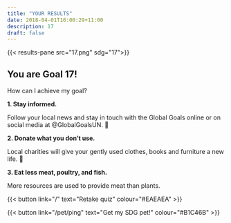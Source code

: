 ```yaml
---
title: "YOUR RESULTS"
date: 2018-04-01T16:00:29+11:00
description: 17
draft: false
---
```


{{< results-pane src="17.png" sdg="17">}}

You are Goal 17!
---

How can I achieve my goal?

**1. Stay informed.** 

Follow your local news and stay in touch with the Global Goals online or on social media at @GlobalGoalsUN. 

**2. Donate what you don’t use.** 

Local charities will give your gently used clothes, books and furniture a new life. 

**3. Eat less meat, poultry, and fish.** 

More resources are used to provide meat than plants.

{{< button link="/" text="Retake quiz" colour="#EAEAEA" >}}

{{< button link="/pet/ping" text="Get my SDG pet!" colour="#B1C46B" >}}
